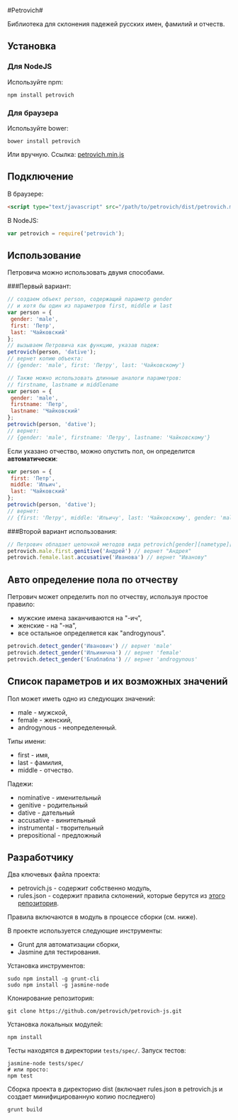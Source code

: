 #Petrovich#

Библиотека для склонения падежей русских имен, фамилий и отчеств.

## Установка ##

### Для NodeJS ###
Используйте npm:
```
npm install petrovich
```

### Для браузера ###
Используйте bower:
```
bower install petrovich
```

Или вручную. Ссылка: [petrovich.min.js](https://raw.github.com/petrovich/petrovich-js/master/dist/petrovich.min.js)

## Подключение ##

В браузере:

```html
<script type="text/javascript" src="/path/to/petrovich/dist/petrovich.min.js"></script>
```

В NodeJS:

```JavaScript
var petrovich = require('petrovich');
```

## Использование ##

Петровича можно использовать двумя способами. 

###Первый вариант:

```JavaScript
// создаем объект person, содержащий параметр gender
// и хотя бы один из параметров first, middle и last
var person = {
 gender: 'male',
 first: 'Петр',
 last: 'Чайковский'
};
// вызываем Петровича как функцию, указав падеж:
petrovich(person, 'dative');
// вернет копию объекта:
// {gender: 'male', first: 'Петру', last: 'Чайковскому'}

// Также можно использовать длинные аналоги параметров:
// firstname, lastname и middlename
var person = {
 gender: 'male',
 firstname: 'Петр',
 lastname: 'Чайковский'
};
petrovich(person, 'dative');
// вернет:
// {gender: 'male', firstname: 'Петру', lastname: 'Чайковскому'}
```

Если указано отчество, можно опустить пол, он определится **автоматически**:

```JavaScript
var person = {
 first: 'Петр',
 middle: 'Ильич',
 last: 'Чайковский'
};
petrovich(person, 'dative');
// вернет:
// {first: 'Петру', middle: 'Ильичу', last: 'Чайковскому', gender: 'male'}
```

###Второй вариант использования:
```JavaScript
// Петрович обладает цепочкой методов вида petrovich[gender][nametype][case]:
petrovich.male.first.genitive('Андрей') // вернет "Андрея"
petrovich.female.last.accusative('Иванова') // вернет "Иванову"
```

## Авто определение пола по отчеству ##
Петрович может определить пол по отчеству, используя простое правило:
- мужские имена заканчиваются на "-ич",
- женские - на "-на",
- все остальное определяется как "androgynous".

```JavaScript
petrovich.detect_gender('Иванович') // вернет 'male'
petrovich.detect_gender('Ильинична') // вернет 'female'
petrovich.detect_gender('Блаблабла') // вернет 'androgynous'
```

## Cписок параметров и их возможных значений ##

Пол может иметь одно из следующих значений:
- male - мужской,
- female - женский,
- androgynous - неопределенный.
 
Типы имени:
- first - имя,
- last - фамилия,
- middle - отчество.

Падежи:
- nominative - именительный
- genitive - родительный
- dative - дательный
- accusative - винительный
- instrumental - творительный
- prepositional - предложный
 

## Разработчику ##

Два ключевых файла проекта:
- petrovich.js - содержит собственно модуль,
- rules.json - содержит правила склонений, которые берутся из [этого репозитория](https://github.com/petrovich/petrovich-rules).

Правила включаются в модуль в процессе сборки (см. ниже).

В проекте используется следующие инструменты:
- Grunt для автоматизации сборки,
- Jasmine для тестирования.

Установка инструментов:

```
sudo npm install -g grunt-cli
sudo npm install -g jasmine-node
```

Клонирование репозитория:

```
git clone https://github.com/petrovich/petrovich-js.git
```

Установка локальных модулей:

```
npm install
```

Тесты находятся в директории ```tests/spec/```. Запуск тестов:

```
jasmine-node tests/spec/
# или просто:
npm test
```

Сборка проекта в директорию dist (включает rules.json в petrovich.js
и создает минифицированную копию последнего)

```
grunt build
```
